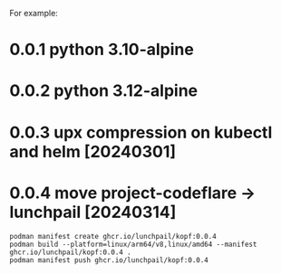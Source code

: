 For example:

# 0.0.1 python 3.10-alpine
# 0.0.2 python 3.12-alpine
# 0.0.3 upx compression on kubectl and helm [20240301]
# 0.0.4 move project-codeflare -> lunchpail [20240314]

```shell
podman manifest create ghcr.io/lunchpail/kopf:0.0.4
podman build --platform=linux/arm64/v8,linux/amd64 --manifest ghcr.io/lunchpail/kopf:0.0.4 .
podman manifest push ghcr.io/lunchpail/kopf:0.0.4
```
